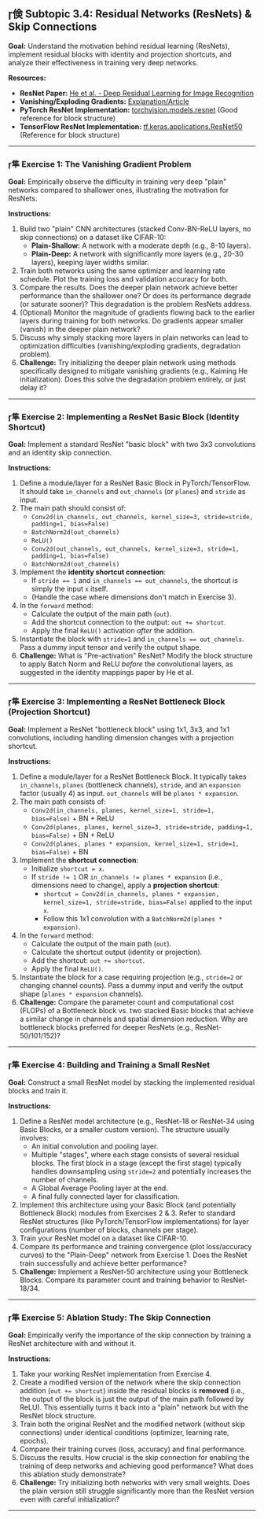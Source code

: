 ## 倹 Subtopic 3.4: Residual Networks (ResNets) & Skip Connections

**Goal:** Understand the motivation behind residual learning (ResNets), implement residual blocks with identity and projection shortcuts, and analyze their effectiveness in training very deep networks.

**Resources:**

* **ResNet Paper:** [He et al. - Deep Residual Learning for Image Recognition](https://arxiv.org/abs/1512.03385)
* **Vanishing/Exploding Gradients:** [Explanation/Article](https://towardsdatascience.com/the-vanishing-gradient-problem-69bf08b15484)
* **PyTorch ResNet Implementation:** [torchvision.models.resnet](https://pytorch.org/vision/stable/_modules/torchvision/models/resnet.html) (Good reference for block structure)
* **TensorFlow ResNet Implementation:** [tf.keras.applications.ResNet50](https://www.tensorflow.org/api_docs/python/tf/keras/applications/resnet50) (Reference for block structure)

---

### 隼 **Exercise 1: The Vanishing Gradient Problem**

**Goal:** Empirically observe the difficulty in training very deep "plain" networks compared to shallower ones, illustrating the motivation for ResNets.

**Instructions:**

1.  Build two "plain" CNN architectures (stacked Conv-BN-ReLU layers, no skip connections) on a dataset like CIFAR-10:
    * **Plain-Shallow:** A network with a moderate depth (e.g., 8-10 layers).
    * **Plain-Deep:** A network with significantly more layers (e.g., 20-30 layers), keeping layer widths similar.
2.  Train both networks using the same optimizer and learning rate schedule. Plot the training loss and validation accuracy for both.
3.  Compare the results. Does the deeper plain network achieve better performance than the shallower one? Or does its performance degrade (or saturate sooner)? This degradation is the problem ResNets address.
4.  (Optional) Monitor the magnitude of gradients flowing back to the earlier layers during training for both networks. Do gradients appear smaller (vanish) in the deeper plain network?
5.  Discuss why simply stacking more layers in plain networks can lead to optimization difficulties (vanishing/exploding gradients, degradation problem).
6.  **Challenge:** Try initializing the deeper plain network using methods specifically designed to mitigate vanishing gradients (e.g., Kaiming He initialization). Does this solve the degradation problem entirely, or just delay it?

---

### 隼 **Exercise 2: Implementing a ResNet Basic Block (Identity Shortcut)**

**Goal:** Implement a standard ResNet "basic block" with two 3x3 convolutions and an identity skip connection.

**Instructions:**

1.  Define a module/layer for a ResNet Basic Block in PyTorch/TensorFlow. It should take `in_channels` and `out_channels` (or `planes`) and `stride` as input.
2.  The main path should consist of:
    * `Conv2d(in_channels, out_channels, kernel_size=3, stride=stride, padding=1, bias=False)`
    * `BatchNorm2d(out_channels)`
    * `ReLU()`
    * `Conv2d(out_channels, out_channels, kernel_size=3, stride=1, padding=1, bias=False)`
    * `BatchNorm2d(out_channels)`
3.  Implement the **identity shortcut connection**:
    * If `stride == 1` and `in_channels == out_channels`, the shortcut is simply the input `x` itself.
    * (Handle the case where dimensions don't match in Exercise 3).
4.  In the `forward` method:
    * Calculate the output of the main path (`out`).
    * Add the shortcut connection to the output: `out += shortcut`.
    * Apply the final `ReLU()` activation *after* the addition.
5.  Instantiate the block with `stride=1` and `in_channels == out_channels`. Pass a dummy input tensor and verify the output shape.
6.  **Challenge:** What is "Pre-activation" ResNet? Modify the block structure to apply Batch Norm and ReLU *before* the convolutional layers, as suggested in the identity mappings paper by He et al.

---

### 隼 **Exercise 3: Implementing a ResNet Bottleneck Block (Projection Shortcut)**

**Goal:** Implement a ResNet "bottleneck block" using 1x1, 3x3, and 1x1 convolutions, including handling dimension changes with a projection shortcut.

**Instructions:**

1.  Define a module/layer for a ResNet Bottleneck Block. It typically takes `in_channels`, `planes` (bottleneck channels), `stride`, and an `expansion` factor (usually 4) as input. `out_channels` will be `planes * expansion`.
2.  The main path consists of:
    * `Conv2d(in_channels, planes, kernel_size=1, stride=1, bias=False)` + BN + ReLU
    * `Conv2d(planes, planes, kernel_size=3, stride=stride, padding=1, bias=False)` + BN + ReLU
    * `Conv2d(planes, planes * expansion, kernel_size=1, stride=1, bias=False)` + BN
3.  Implement the **shortcut connection**:
    * Initialize `shortcut = x`.
    * If `stride != 1` OR `in_channels != planes * expansion` (i.e., dimensions need to change), apply a **projection shortcut**:
        * `shortcut = Conv2d(in_channels, planes * expansion, kernel_size=1, stride=stride, bias=False)` applied to the input `x`.
        * Follow this 1x1 convolution with a `BatchNorm2d(planes * expansion)`.
4.  In the `forward` method:
    * Calculate the output of the main path (`out`).
    * Calculate the shortcut output (identity or projection).
    * Add the shortcut: `out += shortcut`.
    * Apply the final `ReLU()`.
5.  Instantiate the block for a case requiring projection (e.g., `stride=2` or changing channel counts). Pass a dummy input and verify the output shape (`planes * expansion` channels).
6.  **Challenge:** Compare the parameter count and computational cost (FLOPs) of a Bottleneck block vs. two stacked Basic blocks that achieve a similar change in channels and spatial dimension reduction. Why are bottleneck blocks preferred for deeper ResNets (e.g., ResNet-50/101/152)?

---

### 隼 **Exercise 4: Building and Training a Small ResNet**

**Goal:** Construct a small ResNet model by stacking the implemented residual blocks and train it.

**Instructions:**

1.  Define a ResNet model architecture (e.g., ResNet-18 or ResNet-34 using Basic Blocks, or a smaller custom version). The structure usually involves:
    * An initial convolution and pooling layer.
    * Multiple "stages", where each stage consists of several residual blocks. The first block in a stage (except the first stage) typically handles downsampling using `stride=2` and potentially increases the number of channels.
    * A Global Average Pooling layer at the end.
    * A final fully connected layer for classification.
2.  Implement this architecture using your Basic Block (and potentially Bottleneck Block) modules from Exercises 2 & 3. Refer to standard ResNet structures (like PyTorch/TensorFlow implementations) for layer configurations (number of blocks, channels per stage).
3.  Train your ResNet model on a dataset like CIFAR-10.
4.  Compare its performance and training convergence (plot loss/accuracy curves) to the "Plain-Deep" network from Exercise 1. Does the ResNet train successfully and achieve better performance?
5.  **Challenge:** Implement a ResNet-50 architecture using your Bottleneck Blocks. Compare its parameter count and training behavior to ResNet-18/34.

---

### 隼 **Exercise 5: Ablation Study: The Skip Connection**

**Goal:** Empirically verify the importance of the skip connection by training a ResNet architecture with and without it.

**Instructions:**

1.  Take your working ResNet implementation from Exercise 4.
2.  Create a modified version of the network where the skip connection addition (`out += shortcut`) inside the residual blocks is **removed** (i.e., the output of the block is just the output of the main path followed by ReLU). This essentially turns it back into a "plain" network but with the ResNet block structure.
3.  Train both the original ResNet and the modified network (without skip connections) under identical conditions (optimizer, learning rate, epochs).
4.  Compare their training curves (loss, accuracy) and final performance.
5.  Discuss the results. How crucial is the skip connection for enabling the training of deep networks and achieving good performance? What does this ablation study demonstrate?
6.  **Challenge:** Try initializing both networks with very small weights. Does the plain version still struggle significantly more than the ResNet version even with careful initialization?

---